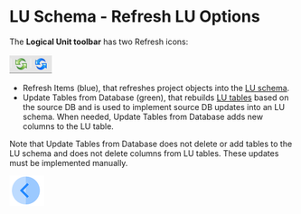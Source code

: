 # LU Schema - Refresh LU Options

The **Logical Unit toolbar** has two Refresh icons:

![image](/articles/03_logical_units/images/03_18_01_toolbar.png)

* Refresh Items (blue), that refreshes project objects into the [LU schema](/articles/03_logical_units/03_LU_schema_window.md). 
* Update Tables from Database (green), that rebuilds [LU tables](/articles/06_LU_tables/01_LU_tables_overview.md) based on the source DB and is used to implement source DB updates into an LU schema. When needed, Update Tables from Database adds new columns to the LU table. 

Note that Update Tables from Database does not delete or add tables to the LU schema and does not delete columns from LU tables. These updates must be implemented  manually. 


[![Previous](/articles/images/Previous.png)](/articles/03_logical_units/17_LU_schema_change_root_table.md)

